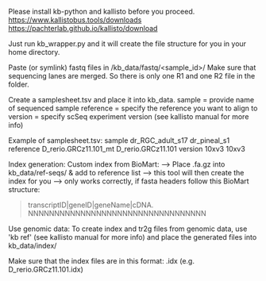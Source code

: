 Please install kb-python and kallisto before you proceed.
https://www.kallistobus.tools/downloads
https://pachterlab.github.io/kallisto/download

Just run kb_wrapper.py and it will create the file structure for you in your home directory.

Paste (or symlink) fastq files in /kb_data/fastq/<sample_id>/
Make sure that sequencing lanes are merged. So there is only one R1 and one R2 file in the folder.

Create a samplesheet.tsv and place it into kb_data.
sample = provide name of sequenced sample
reference = specify the reference you want to align to
version = specify scSeq experiment version (see kallisto manual for more info)

Example of samplesheet.tsv:
sample  dr_RGC_adult_s17    dr_pineal_s1
reference       D_rerio.GRCz11.101_mt      D_rerio.GRCz11.101
version 10xv3   10xv3

Index generation:
Custom index from BioMart:
--> Place <reference>.fa.gz into kb_data/ref-seqs/ & add <reference> to reference list
--> this tool will then create the index for you
--> only works correctly, if fasta headers follow this BioMart structure:
>transcriptID|geneID|geneName|cDNA. 
NNNNNNNNNNNNNNNNNNNNNNNNNNNNNNNNNN

Use genomic data:
To create index and tr2g files from genomic data, use 'kb ref' (see kallisto manual for more info)
and place the generated files into kb_data/index/

Make sure that the index files are in this format: <reference>.idx (e.g. D_rerio.GRCz11.101.idx)


